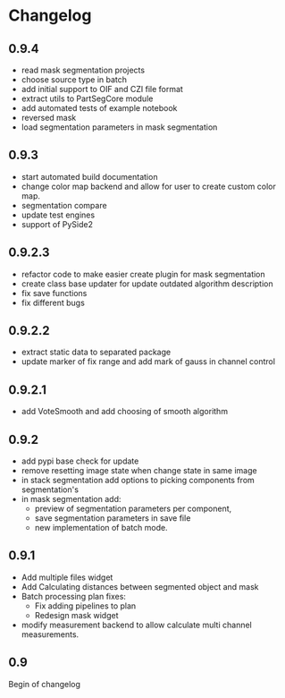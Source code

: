 # Changelog 

## 0.9.4
 - read mask segmentation projects 
 - choose source type in batch
 - add initial support to OIF and CZI file format
 - extract utils to PartSegCore module
 - add automated tests of example notebook
 - reversed mask
 - load segmentation parameters in mask segmentation

## 0.9.3
 - start automated build documentation
 - change color map backend and allow for user to create custom color map. 
 - segmentation compare
 - update test engines
 - support of PySide2 

## 0.9.2.3
 - refactor code to make easier create plugin for mask segmentation 
 - create class base updater for update outdated algorithm description
 - fix save functions
 - fix different bugs 

## 0.9.2.2
 - extract static data to separated package
 - update marker of fix range and add mark of gauss in channel control 
  
## 0.9.2.1
 - add VoteSmooth and add choosing of smooth algorithm

## 0.9.2
- add pypi base check for update 
- remove resetting image state when change state in same image
- in stack segmentation add options to picking components from segmentation's
- in mask segmentation add:
    - preview of segmentation parameters per component, 
    - save segmentation parameters in save file
    - new implementation of batch mode. 

## 0.9.1
- Add multiple files widget 
- Add Calculating distances between segmented object and mask
- Batch processing plan fixes: 
   - Fix adding pipelines to plan
   - Redesign mask widget
- modify measurement backend to allow calculate multi channel measurements. 

## 0.9
Begin of changelog 